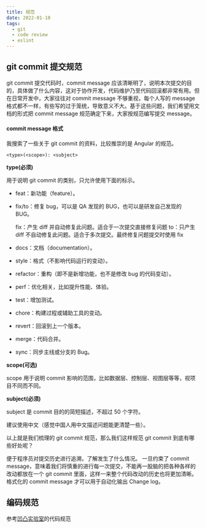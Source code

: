 ```yaml
---
title: 规范
date: 2022-01-10
tags:
  - git
  - code review
  - eslint
---
```


## git commit 提交规范

git commit 提交代码时，commit message 应该清晰明了，说明本次提交的目的，具体做了什么内容，这对于协作开发，代码维护乃至代码回滚都非常有用。但在日常开发中，大家往往对 commit message 不够重视，每个人写的 message 格式都不一样，有些写的过于笼统，导致意义不大。基于这些问题，我们希望用文档的形式把 commit message 规范确定下来，大家按规范编写提交 message。

#### commit message 格式

我搜索了一些关于 git commit 的资料，比较推崇的是 Angular 的规范。

```
<type>(<scope>): <subject>
```

**type(必须)**

用于说明 git commit 的类别，只允许使用下面的标示。

- feat：新功能（feature）。

- fix/to：修复 bug，可以是 QA 发现的 BUG，也可以是研发自己发现的 BUG。

  fix：产生 diff 并自动修复此问题。适合于一次提交直接修复问题
  to：只产生 diff 不自动修复此问题。适合于多次提交。最终修复问题提交时使用 fix

- docs：文档（documentation）。

- style：格式（不影响代码运行的变动）。

- refactor：重构（即不是新增功能，也不是修改 bug 的代码变动）。

- perf：优化相关，比如提升性能、体验。

- test：增加测试。

- chore：构建过程或辅助工具的变动。

- revert：回滚到上一个版本。

- merge：代码合并。

- sync：同步主线或分支的 Bug。

**scope(可选)**

scope 用于说明 commit 影响的范围，比如数据层、控制层、视图层等等，视项目不同而不同。

**subject(必须)**

subject 是 commit 目的的简短描述，不超过 50 个字符。

建议使用中文（感觉中国人用中文描述问题能更清楚一些）。

以上就是我们梳理的 git commit 规范，那么我们这样规范 git commit 到底有哪些好处呢？

便于程序员对提交历史进行追溯，了解发生了什么情况。
一旦约束了 commit message，意味着我们将慎重的进行每一次提交，不能再一股脑的把各种各样的改动都放在一个 git commit 里面，这样一来整个代码改动的历史也将更加清晰。
格式化的 commit message 才可以用于自动化输出 Change log。

## 编码规范

参考[凹凸实验室](https://guide.aotu.io/docs/index.html)的代码规范
